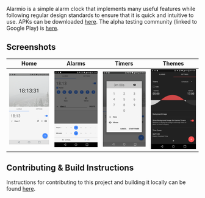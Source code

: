 Alarmio is a simple alarm clock that implements many useful features while following regular design standards to ensure that it is quick and intuitive to use. APKs can be downloaded [here](/../../releases). The alpha testing community (linked to Google Play) is [here](https://plus.google.com/communities/116326840674933604304).

## Screenshots

|Home|Alarms|Timers|Themes|
|-----|-----|-----|-----|
|![img](/.github/images/home.png?raw=true)|![img](/.github/images/alarms.png?raw=true)|![img](/.github/images/timers.png?raw=true)|![img](/.github/images/themes.png?raw=true)|

## Contributing & Build Instructions

Instructions for contributing to this project and building it locally can be found [here](./.github/CONTRIBUTING.md).
